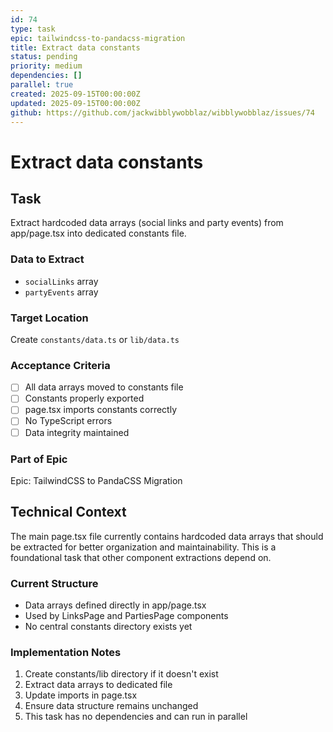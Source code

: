 ```yaml
---
id: 74
type: task
epic: tailwindcss-to-pandacss-migration
title: Extract data constants
status: pending
priority: medium
dependencies: []
parallel: true
created: 2025-09-15T00:00:00Z
updated: 2025-09-15T00:00:00Z
github: https://github.com/jackwibblywobblaz/wibblywobblaz/issues/74
---
```


# Extract data constants

## Task
Extract hardcoded data arrays (social links and party events) from app/page.tsx into dedicated constants file.

### Data to Extract
- `socialLinks` array
- `partyEvents` array

### Target Location
Create `constants/data.ts` or `lib/data.ts`

### Acceptance Criteria
- [ ] All data arrays moved to constants file
- [ ] Constants properly exported
- [ ] page.tsx imports constants correctly
- [ ] No TypeScript errors
- [ ] Data integrity maintained

### Part of Epic
Epic: TailwindCSS to PandaCSS Migration

## Technical Context

The main page.tsx file currently contains hardcoded data arrays that should be extracted for better organization and maintainability. This is a foundational task that other component extractions depend on.

### Current Structure
- Data arrays defined directly in app/page.tsx
- Used by LinksPage and PartiesPage components
- No central constants directory exists yet

### Implementation Notes
1. Create constants/lib directory if it doesn't exist
2. Extract data arrays to dedicated file
3. Update imports in page.tsx
4. Ensure data structure remains unchanged
5. This task has no dependencies and can run in parallel
